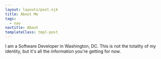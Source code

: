 ```yaml
---
layout: layouts/post.njk
title: About Me
tags:
  - nav
navtitle: About
templateClass: tmpl-post
---
```


I am a Software Developer in Washington, DC. This is not the totality of my identity, but it's all the information you're getting for now.
